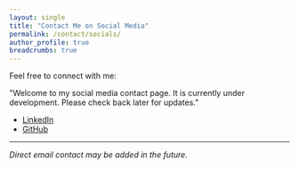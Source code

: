 ```yaml
---
layout: single
title: "Contact Me on Social Media"
permalink: /contact/socials/
author_profile: true
breadcrumbs: true
---
```


Feel free to connect with me:

"Welcome to my social media contact page. It is currently under development. Please check back later for updates."

- [LinkedIn](https://www.linkedin.com/in/jfhaddad/)
- [GitHub](https://github.com/yourgithubusername)

---
*Direct email contact may be added in the future.*
